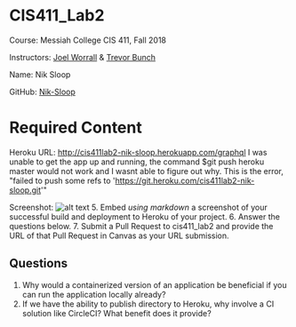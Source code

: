 # CIS411_Lab2
Course: Messiah College CIS 411, Fall 2018

Instructors: [Joel Worrall](https://github.com/tangollama) & [Trevor Bunch](https://github.com/trevordbunch)

Name: Nik Sloop

GitHub: [Nik-Sloop](https://github.com/nik-sloop)

# Required Content
Heroku URL: http://cis411lab2-nik-sloop.herokuapp.com/graphql
I was unable to get the app up and running, the command $git push heroku master would not work and I wasnt able to figure out why. 
This is the error, "failed to push some refs to 'https://git.heroku.com/cis411lab2-nik-sloop.git'"  

Screenshot:
![alt text](C:\Users\njslo\OneDrive\Pictures\circleCI.png)
5. Embed _using markdown_ a screenshot of your successful build and deployment to Heroku of your project.
6. Answer the questions below.
7. Submit a Pull Request to cis411_lab2 and provide the URL of that Pull Request in Canvas as your URL submission.

## Questions
1. Why would a containerized version of an application be beneficial if you can run the application locally already?
2. If we have the ability to publish directory to Heroku, why involve a CI solution like CircleCI? What benefit does it provide?
